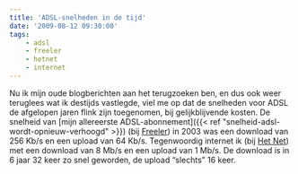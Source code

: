 ```yaml
---
title: 'ADSL-snelheden in de tijd'
date: '2009-08-12 09:30:00'
tags:
    - adsl
    - freeler
    - hetnet
    - internet
---
```


Nu ik mijn oude blogberichten aan het terugzoeken ben, en dus ook weer teruglees wat ik destijds vastlegde, viel me op dat de snelheden voor ADSL de afgelopen jaren flink zijn toegenomen, bij gelijkblijvende kosten. 
De snelheid van [mijn allereerste ADSL-abonnement]({{< ref "snelheid-adsl-wordt-opnieuw-verhoogd" >}}) (bij [Freeler](http://www.freeler.nl)) in 2003 was een download van 256 Kb/s en een upload van 64 Kb/s. Tegenwoordig internet ik (bij [Het Net](http://www.hetnet.nl)) met een download van 8 Mb/s en een upload van 1 Mb/s. De download is in 6 jaar 32 keer zo snel geworden, de upload “slechts” 16 keer.